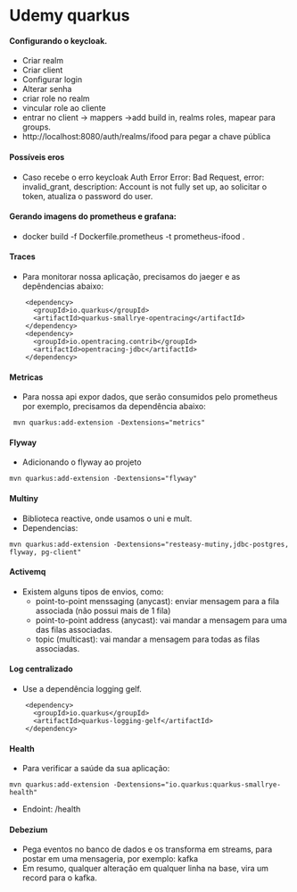# Udemy quarkus

#### Configurando o keycloak.
- Criar realm
- Criar client
- Configurar login
- Alterar senha
- criar role no realm
- vincular role ao cliente
- entrar no client -> mappers ->add build in, realms roles, mapear para groups.
- http://localhost:8080/auth/realms/ifood para pegar a chave pública

#### Possíveis eros
- Caso recebe o erro keycloak Auth Error Error: Bad Request, error: invalid_grant, description: Account is not fully set up, ao solicitar o token, atualiza o password do user.


#### Gerando imagens do prometheus e grafana:
- docker build -f Dockerfile.prometheus -t prometheus-ifood .

#### Traces
- Para monitorar nossa aplicação, precisamos do jaeger e as depêndencias abaixo:
```
    <dependency>
      <groupId>io.quarkus</groupId>
      <artifactId>quarkus-smallrye-opentracing</artifactId>
    </dependency>
    <dependency>
      <groupId>io.opentracing.contrib</groupId>
      <artifactId>opentracing-jdbc</artifactId>
    </dependency>
```

#### Metricas
- Para nossa api expor dados, que serão consumidos pelo prometheus por exemplo, precisamos da dependência abaixo:
```
 mvn quarkus:add-extension -Dextensions="metrics"
 ```

#### Flyway
- Adicionando o flyway ao projeto
```
mvn quarkus:add-extension -Dextensions="flyway"

```

#### Multiny
- Biblioteca reactive, onde usamos o uni e mult.
- Dependencias:

```
mvn quarkus:add-extension -Dextensions="resteasy-mutiny,jdbc-postgres, flyway, pg-client"
```

#### Activemq
- Existem alguns tipos de envios, como:
  - point-to-point menssaging (anycast): enviar mensagem para a fila associada (não possui mais de 1 fila)
  - point-to-point address (anycast): vai mandar a mensagem para uma das filas associadas.
  - topic (multicast): vai mandar a mensagem para todas as filas associadas.
  
#### Log centralizado
- Use a dependência logging gelf.

```
    <dependency>
      <groupId>io.quarkus</groupId>
      <artifactId>quarkus-logging-gelf</artifactId>
    </dependency>
```

#### Health
- Para verificar a saúde da sua aplicação:
```
mvn quarkus:add-extension -Dextensions="io.quarkus:quarkus-smallrye-health"
```
- Endoint: /health

#### Debezium
- Pega eventos no banco de dados e os transforma em streams, para postar em uma mensageria, por exemplo: kafka
- Em resumo, qualquer alteração em qualquer linha na base, vira um record para o kafka.
